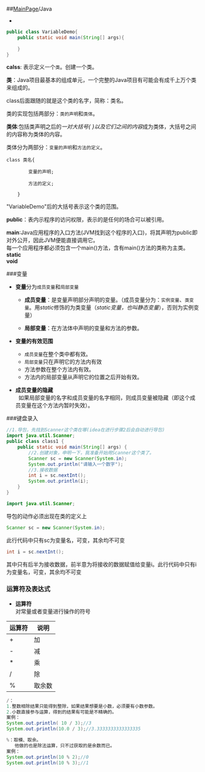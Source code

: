 ##[MainPage](../readme.md)/Java  

-
```java
public class VariableDemo{
	public static void main(String[] args){
		
	}
}
```
**calss**:​ 表示定义一个`类`。创建一个类。  

**类**：Java项目最基本的组成单元，一个完整的Java项目有可能会有成千上万个类来组成的。  

class后面跟随的就是这个类的名字，简称：类名。  

类的实现包括两部分：`类的声明`和`类体`。  

**类体**:包括类声明之后的*一对大括号{ }以及它们之间的内容*成为类体，大括号之间的内容称为类体的内容。  

类体分为两部分：`变量的声明`和`方法的定义`。  



```
class 类名{

        变量的声明;

        方法的定义;

    }
```

"VariableDemo"后的大括号表示这个类的范围。  

**public**：表内示程序的访问权限，表示的是任何的场合可以被引用。  

**main**:Java应用程序的入口方法(JVM找到这个程序的入口)，将其声明为public即对外公开，因此JVM便能直接调用它。  
每一个应用程序都必须包含一个main()方法，含有main()方法的类称为主类。  
**static**  
**void**  

###变量 
  - **变量**分为`成员变量`和`局部变量`  

    - **成员变量**：是变量声明部分声明的变量。（成员变量分为：`实例变量`、`类变量`。用*static*修饰的为类变量（*static变量，也叫静态变量*），否则为实例变量）  

    - **局部变量**：在方法体中声明的变量和方法的参数。  

- **变量的有效范围**
  - `成员变量`在整个类中都有效。
  - `局部变量`只在声明它的方法内有效
  - 方法参数在整个方法内有效。
  - 方法内的局部变量从声明它的位置之后开始有效。  

- **成员变量的隐藏**  
    如果局部变量的名字和成员变量的名字相同，则成员变量被隐藏（即这个成员变量在这个方法内暂时失效）。
  

###键盘录入
```java
//1.导包，先找到Scanner这个类在哪(idea在进行步骤2后会自动进行导包)
import java.util.Scanner;
public class class1 {
    public static void main(String[] args) {
        //2.创建对象，申明一下，我准备开始用Scanner这个类了。
        Scanner sc = new Scanner(System.in);
        System.out.println("请输入一个数字");
		//3.接收数据
        int i = sc.nextInt();
        System.out.println(i);
    }
}
```
```java
import java.util.Scanner;
```
导包的动作必须出现在类的定义上  
```java
Scanner sc = new Scanner(System.in);
```
此行代码中只有sc为变量名，可变，其余均不可变  
```java
int i = sc.nextInt();
```
其中只有后半为接收数据，前半意为将接收的数据赋值给变量i。此行代码中只有i为变量名，可变，其余均不可变  

### 运算符及表达式  

- **运算符**  
对常量或者变量进行操作的符号  

| 运算符 | 说明 |
|-------|------|
| + | 加 |
| - | 减 |
| * | 乘 |
| / | 除 |
| % | 取余数 |  

```java
/：
1.整数相除结果只能得到整除，如果结果想要是小数，必须要有小数参数。
2.小数直接参与运算，得到的结果有可能是不精确的。
案例：
System.out.println( 10 / 3);//3
System.out.println(10.0 / 3);//3.3333333333333335
```

```java
%：取模、取余。
   他做的也是除法运算，只不过获取的是余数而已。
案例：
System.out.println(10 % 2);//0
System.out.println(10 % 3);//1  









